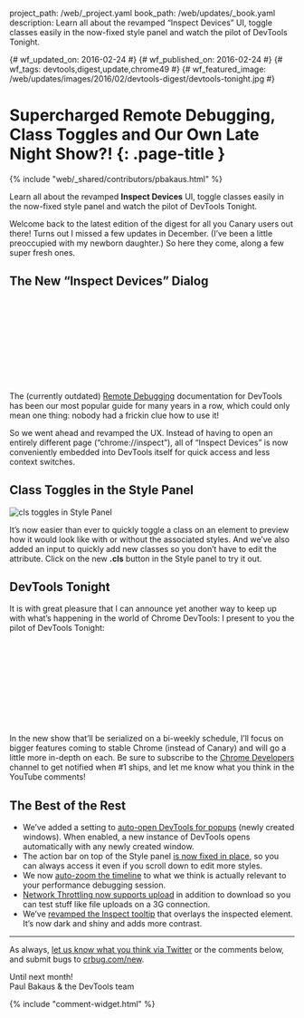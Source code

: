 project_path: /web/_project.yaml
book_path: /web/updates/_book.yaml
description: Learn all about the revamped “Inspect Devices” UI, toggle classes easily in the now-fixed style panel and watch the pilot of DevTools Tonight.

{# wf_updated_on: 2016-02-24 #}
{# wf_published_on: 2016-02-24 #}
{# wf_tags: devtools,digest,update,chrome49 #}
{# wf_featured_image: /web/updates/images/2016/02/devtools-digest/devtools-tonight.jpg #}

# Supercharged Remote Debugging, Class Toggles and Our Own Late Night Show?! {: .page-title }

{% include "web/_shared/contributors/pbakaus.html" %}



Learn all about the revamped <strong>Inspect Devices</strong> UI, toggle classes easily in the now-fixed style panel and watch the pilot of DevTools Tonight.

Welcome back to the latest edition of the digest for all you Canary users out there! Turns out I missed a few updates in December. (I’ve been a little preoccupied with my newborn daughter.) So here they come, along a few super fresh ones.

## The New “Inspect Devices” Dialog

<div class="video-wrapper">
  <iframe class="devsite-embedded-youtube-video" data-video-id="Rp4HO7G0xJI"
          data-autohide="1" data-showinfo="0" frameborder="0" allowfullscreen>
  </iframe>
</div>

The (currently outdated) [Remote Debugging](/web/tools/chrome-devtools/debug/remote-debugging/remote-debugging) documentation for DevTools has been our most popular guide for many years in a row, which could only mean one thing: nobody had a frickin clue how to use it!

So we went ahead and revamped the UX. Instead of having to open an entirely different page (“chrome://inspect”), all of “Inspect Devices” is now conveniently embedded into DevTools itself for quick access and less context switches.

## Class Toggles in the Style Panel

![cls toggles in Style Panel](/web/updates/images/2016/02/devtools-digest/cls-toggles.png)

It’s now easier than ever to quickly toggle a class on an element to preview how it would look like with or without the associated styles. And we’ve also added an input to quickly add new classes so you don’t have to edit the attribute. Click on the new **.cls** button in the Style panel to try it out.

## DevTools Tonight

It is with great pleasure that I can announce yet another way to keep up with what’s happening in the world of Chrome DevTools: I present to you the pilot of DevTools Tonight:

<div class="video-wrapper">
  <iframe class="devsite-embedded-youtube-video" data-video-id="nLpNHNlonMs"
          data-autohide="1" data-showinfo="0" frameborder="0" allowfullscreen>
  </iframe>
</div>

In the new show that’ll be serialized on a bi-weekly schedule, I’ll focus on bigger features coming to stable Chrome (instead of Canary) and will go a little more in-depth on each. Be sure to subscribe to the [Chrome Developers](https://www.youtube.com/user/ChromeDevelopers) channel to get notified when #1 ships, and let me know what you think in the YouTube comments!

## The Best of the Rest

  * We’ve added a setting to [auto-open DevTools for popups](https://twitter.com/ChromeDevTools/status/697993811696291842) (newly created windows). When enabled, a new instance of DevTools opens automatically with any newly created window.
  * The action bar on top of the Style panel [is now fixed in place](https://twitter.com/ChromeDevTools/status/676839096405221376), so you can always access it even if you scroll down to edit more styles.
  * We now [auto-zoom the timeline](https://twitter.com/ChromeDevTools/status/678992332922818560) to what we think is actually relevant to your performance debugging session.
  * [Network Throttling now supports upload](https://twitter.com/ChromeDevTools/status/679356228326195201) in addition to download so you can test stuff like file uploads on a 3G connection.
  * We’ve [revamped the Inspect tooltip](https://twitter.com/ChromeDevTools/status/697114761129914370) that overlays the inspected element. It’s now dark and shiny and adds more contrast.

- - -

As always, [let us know what you think via 
Twitter](https://twitter.com/intent/tweet?text=%40ChromeDevTools) or the 
comments below, and submit bugs to [crbug.com/new](https://crbug.com/new).

Until next month!  
Paul Bakaus & the DevTools team


{% include "comment-widget.html" %}
